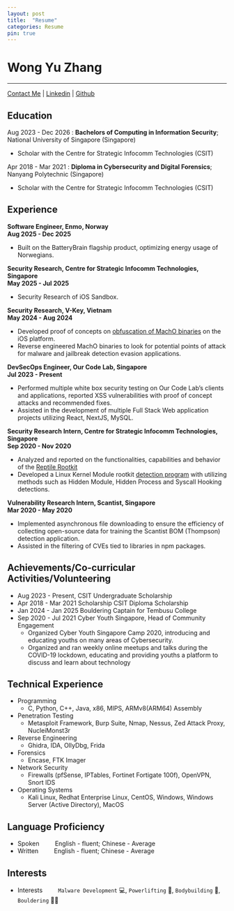```yaml
---
layout: post
title:  "Resume"
categories: Resume
pin: true
---
```

Wong Yu Zhang
============
-------------------
[Contact Me](mailto:wongyuzhang@u.nus.edu) | [Linkedin](https://www.linkedin.com/in/wong-yu-zhang/) | [Github](https://github.com/Fieash)

Education
---------

Aug 2023 - Dec 2026
:   **Bachelors of Computing in Information Security**; National University of Singapore (Singapore)
* Scholar with the Centre for Strategic Infocomm Technologies (CSIT)

Apr 2018 - Mar 2021
:   **Diploma in Cybersecurity and Digital Forensics**; Nanyang Polytechnic (Singapore)
* Scholar with the Centre for Strategic Infocomm Technologies (CSIT)

Experience
----------
**Software Engineer, Enmo, Norway**\
**Aug 2025 - Dec 2025**
* Built on the BatteryBrain flagship product, optimizing energy usage of Norwegians.

**Security Research, Centre for Strategic Infocomm Technologies, Singapore**\
**May 2025 - Jul 2025**
* Security Research of iOS Sandbox.

**Security Research, V-Key, Vietnam**\
**May 2024 - Aug 2024**
* Developed proof of concepts on [obfuscation of MachO binaries](https://fieash.github.io/MachO_Binary_Obfuscation/) on the iOS platform.
* Reverse engineered MachO binaries to look for potential points of attack for malware and jailbreak detection evasion applications.

**DevSecOps Engineer, Our Code Lab, Singapore**\
**Jul 2023 - Present**
* Performed multiple white box security testing on Our Code Lab’s clients and applications, reported XSS vulnerabilities with proof of concept attacks and recommended fixes.
* Assisted in the development of multiple Full Stack Web application projects utilizing React, NextJS, MySQL.

**Security Research Intern, Centre for Strategic Infocomm Technologies, Singapore**\
**Sep 2020 - Nov 2020**
* Analyzed and reported on the functionalities, capabilities and behavior of the [Reptile Rootkit][reptileRootkit]
* Developed a Linux Kernel Module rootkit [detection program][detProgram] with utilizing methods such as Hidden Module, Hidden Process and Syscall Hooking detections.

[reptileRootkit]: https://github.com/f0rb1dd3n/Reptile
[detProgram]: https://github.com/Fieash/InternshipProject

**Vulnerability Research Intern, Scantist, Singapore**\
**Mar 2020 - May 2020**
* Implemented asynchronous file downloading to ensure the efficiency of collecting open-source data for training the Scantist BOM (Thompson) detection application.
* Assisted in the filtering of CVEs tied to libraries in npm packages.


Achievements/Co-curricular Activities/Volunteering
--------------------------------------------------

- Aug 2023 - Present, CSIT Undergraduate Scholarship
- Apr 2018 - Mar 2021 Scholarship CSIT Diploma Scholarship
- Jan 2024 - Jan 2025 Bouldering Captain for Tembusu College
- Sep 2020 - Jul 2021 Cyber Youth Singapore, Head of Community Engagement
    * Organized Cyber Youth Singapore Camp 2020, introducing and educating youths on many areas of Cybersecurity.
    * Organized and ran weekly online meetups and talks during the COVID-19 lockdown, educating and providing youths a platform to discuss and learn about technology

Technical Experience
--------------------

- Programming
    - C, Python, C++, Java, x86, MIPS, ARMv8(ARM64) Assembly
- Penetration Testing
    - Metasploit Framework, Burp Suite, Nmap, Nessus, Zed Attack Proxy, NucleiMonst3r
- Reverse Engineering
    - Ghidra, IDA, OllyDbg, Frida
- Forensics
    - Encase, FTK Imager
- Network Security
    - Firewalls (pfSense, IPTables, Fortinet Fortigate 100f), OpenVPN, Snort IDS
- Operating Systems
    - Kali Linux, Redhat Enterprise Linux, CentOS, Windows, Windows Server (Active Directory), MacOS

<!--
Rootkit!
:   Tried developing a LKM rootkit with reverse shell capabilities!
    * LKM rootkit based off the reptile rootkit
    * Hiding and kmatryoshka stacked loading -->



Language Proficiency
--------------------
- Spoken &emsp;&emsp; English - fluent; Chinese - Average
- Written &emsp;&emsp; English - fluent; Chinese - Average

Interests
---------
- Interests &emsp;&emsp; `Malware Development` 💻, `Powerlifting` 💪, `Bodybuilding` 🤩, `Bouldering` 🧗‍♂️
